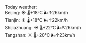 Today weather:  
Beijing: ☀️   🌡️+18°C 🌬️↑26km/h  
Tianjin: ☀️   🌡️+18°C 🌬️↑22km/h  
Shijiazhuang: ☀️   🌡️+22°C 🌬️↖26km/h  
Tangshan: ☀️   🌡️+20°C 🌬️↑23km/h  
